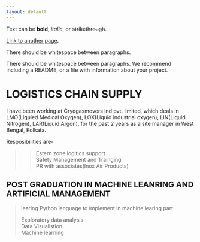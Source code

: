 ```yaml
---
layout: default
---
```


Text can be **bold**, _italic_, or ~~strikethrough~~.

[Link to another page](./another-page.html).

There should be whitespace between paragraphs.

There should be whitespace between paragraphs. We recommend including a README, or a file with information about your project.

# LOGISTICS CHAIN SUPPLY

I have been working at Cryogasmovers ind pvt. limited, which deals in LMO(Liquied Medical Oxygen), LOX(Liquid industrial oxygen), LIN(Liquid Nitrogen), LAR(Liquid Argon), for the past 2 years as a site manager in West Bengal, Kolkata.<br>

Resposibilities are-<br>

>> Estern zone logitics support<br>
>> Safety Management and Trainging<br>
>> PR with associates(Inox Air Products)

## POST GRADUATION IN MACHINE LEANRING AND ARTIFICIAL MANAGEMENT

> learing Python language to implement in machine learing part <br>
> 
> Exploratory data analysis<br>
> Data Visualistion<br>
> Machine learning<br>


